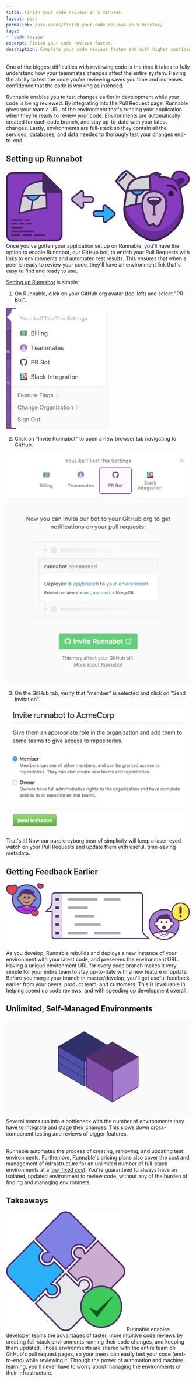 ```yaml
---
title: Finish your code reviews in 5 minutes.
layout: post
permalink: /use-cases/finish-your-code-reviews-in-5-minutes/
tags:
- 'code review'
excerpt: Finish your code reviews faster.
description: Complete your code reviews faster and with higher confidence by previewing your changes with an up-to-date environment.
---
```


One of the biggest difficulties with reviewing code is the time it takes to fully understand how your teammates changes affect the entire system. Having the ability to test the code you're reviewing saves you time and increases confidence that the code is working as intended.

Runnable enables you to test changes earlier in development while your code is being reviewed. By integrating into the Pull Request page, Runnable gives your team a URL of the environment that's running your application when they're ready to review your code. Environments are automatically created for each code branch, and stay up-to-date with your latest changes. Lastly, environments are full-stack so they contain all the services, databases, and data needed to thorougly test your changes end-to-end.

## Setting up Runnabot
<img class="grid-block img img-lg" src="images/posts/setting-up-runnabot.svg">
Once you've gotten your application set up on Runnable, you'll have the option to enable Runnabot, our GitHub bot, to enrich your Pull Requests with links to environments and automated test results. This ensures that when a peer is ready to review your code, they'll have an environment link that's easy to find and ready to use.

[Setting up Runnabot](http://docs.runnable.com/integrations/prbot.html) is simple:

1. On Runnable, click on your GitHub org avatar (top-left) and select "PR Bot".
<img class="grid-block img img-lg" src="images/posts/prbot1.png">

2. Click on "Invite Runnabot" to open a new browser tab navigating to GitHub.
<img class="grid-block img img-lg" src="images/posts/prbot2.png">

3. On the GitHub tab, verify that "member" is selected and click on "Send Invitation".
<img class="grid-block img img-lg" src="images/posts/prbot3.png">

That's it! Now our purple cyborg bear of simplicity will keep a laser-eyed watch on your Pull Requests and update them with useful, time-saving metadata.

## Getting Feedback Earlier
<img class="grid-block img img-lg" src="images/posts/getting-feedback-earlier.svg">
As you develop, Runnable rebuilds and deploys a new instance of your environment with your latest code, and preserves the environment URL. Having a unique environment URL for every code branch makes it very simple for your entire team to stay up-to-date with a new feature or update. Before you merge your branch in master/develop, you'll get useful feedback earlier from your peers, product team, and customers. This is invaluable in helping speed up code reviews, and with speeding up development overall.

## Unlimited, Self-Managed Environments
<img class="grid-block img img-lg" src="images/posts/self-managed-container.svg">
Several teams run into a bottleneck with the number of environments they have to integrate and stage their changes. This slows down cross-component testing and reviews of bigger features.


\
Runnable automates the process of creating, removing, and updating test environments. Furthemore, Runnable's pricing plans also cover the cost and management of infrastructure for an unlimited number of full-stack environments at a [low, fixed cost](https://runnable.com/pricing/). You're guaranteed to always have an isolated, updated environment to review code, without any of the burden of finding and managing environmets.

## Takeaways
<img class="grid-block img img-lg" src="images/posts/takeaway-puzzle.svg">
Runnable enables developer teams the advantages of faster, more intuitive code reviews by creating full-stack environments running their code changes, and keeping them updated. Those environments are shared with the entire team on GitHub's pull request pages, so your peers can easily test your code (end-to-end) while reviewing it. Through the power of automation and machine learning, you'll never have to worry about managing the environments or their infrastructure.
